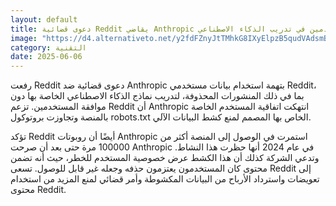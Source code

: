 ```yaml
---
layout: default
title: دعوى قضائية Reddit يقاضي Anthropic لاستخدام بيانات المستخدمين في تدريب الذكاء الاصطناعي
image: "https://d4.alternativeto.net/y2fdFZnyJtTMhkG8IXyElpzB5qudVAdsmB7QRkx377A/rs:fill:1520:760:0/g:ce:0:0/YWJzOi8vZGlzdC9jb250ZW50LzE3NDkxNjUyMjA1MDcucG5n.png"
category: التقنية
date: 2025-06-06
---
```


رفعت Reddit دعوى قضائية ضد Anthropic بتهمة استخدام بيانات مستخدمي Reddit، بما في ذلك المنشورات المحذوفة، لتدريب نماذج الذكاء الاصطناعي الخاصة بها دون موافقة المستخدمين. تزعم Reddit أن Anthropic انتهكت اتفاقية المستخدم الخاصة بالمنصة وتجاوزت بروتوكول robots.txt الخاص بها المصمم لمنع كشط البيانات الآلي.

تؤكد Reddit أيضًا أن روبوتات Anthropic استمرت في الوصول إلى المنصة أكثر من 100000 مرة حتى بعد أن صرحت Anthropic في عام 2024 أنها حظرت هذا النشاط. وتدعي الشركة كذلك أن هذا الكشط عرض خصوصية المستخدم للخطر، حيث أنه تضمن محتوى كان المستخدمون يعتزمون حذفه وجعله غير قابل للوصول. تسعى Reddit إلى تعويضات واسترداد الأرباح من البيانات المكشوطة وأمر قضائي لمنع المزيد من استخدام محتوى Reddit.
